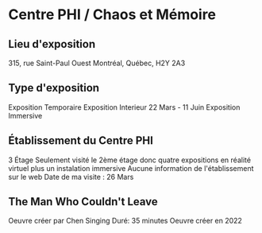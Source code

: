 # Centre PHI / Chaos et Mémoire
## Lieu d'exposition 
315, rue Saint-Paul Ouest Montréal, Québec, H2Y 2A3
## Type d'exposition 
Exposition Temporaire
Exposition Interieur
22 Mars - 11 Juin
Exposition Immersive 
## Établissement du Centre PHI
3 Étage 
Seulement visité le 2ème étage donc quatre expositions en réalité virtuel plus un instalation immersive 
Aucune information de l'établissement sur le web 
Date de ma visite : 26 Mars 
## The Man Who Couldn't Leave 
Oeuvre créer par Chen Singing 
Duré: 35 minutes
Oeuvre créer en 2022


